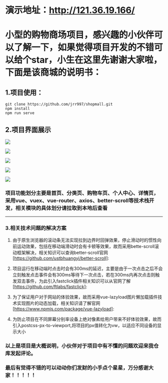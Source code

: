 



# 演示地址：http://121.36.19.166/

#  小型的购物商场项目，感兴趣的小伙伴可以了解一下，如果觉得项目开发的不错可以给个star，小生在这里先谢谢大家啦，下面是该商城的说明书：



## 1.项目使用：

```
git clone https://github.com/jrr997/shopmall.git
npm install
npm run serve
```

## 2.项目界面展示

![](https://raw.githubusercontent.com/jrr997/shopmall/master/readmePic/home.png)

![](https://raw.githubusercontent.com/jrr997/shopmall/master/readmePic/category.png)

![](https://raw.githubusercontent.com/jrr997/shopmall/master/readmePic/cart.png)

![](https://raw.githubusercontent.com/jrr997/shopmall/master/readmePic/profile.png)

![](https://raw.githubusercontent.com/jrr997/shopmall/master/readmePic/detail.png)



###	项目功能划分主要是首页、分类页、购物车页、个人中心、详情页，采用vue、vuex、vue-router、axios、better-scroll等技术栈开发，相关模块的具体划分请拉取到本地后查看

------



### 3.相关技术问题的解决方案

1. 由于原生浏览器的滚动条无法实现拉到边界时回弹效果，停止滑动时的惯性向前运动效果，包括在移动端滑动时会有卡顿等效果，故而采用bette-scroll滚动框架解决，相关知识可以查询better-scroll官网[https://github.com/ustbhuangyi/better-scroll]:

2. 项目运行在移动端时点击时会有300ms的延迟，主要是由于一次点击之后不会立刻触发点击事件会有300ms等待下一次点击，若在300ms内再次点击则触发双击事件，为此引入fastclick插件相关知识可以从官网了解[https://github.com/ftlabs/fastclick]:

3. 为了保证用户对于网站的体验效果，故而采用vue-lazyload图片懒加载插件技术实现图片的动态加载，相关知识请了解官网[https://www.npmjs.com/package/vue-lazyload]:

4. 为防止项目在不同屏幕分别率设备上绝对像素给用户带来不好体验效果，故而引入postcss-px-to-viewport,将项目的px值转化为vw，以适应不同设备的显示大小

   

### 以上是项目是大概说明，小伙伴对于项目中有不懂的问题欢迎来我仓库发起评论。
### 最后有觉得不错的可以动动你们发财的小手点个星星，万分感谢大家！！！！！


